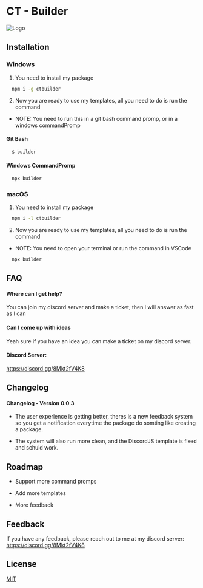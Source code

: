 
# CT - Builder


![Logo](https://cdn.discordapp.com/attachments/934014780455415830/1004846520849399929/Untitled.png)


## Installation

### Windows

1. You need to install my package

```bash
  npm i -g ctbuilder
```

2. Now you are ready to use my templates, all you need to do is run the command
- NOTE: You need to run this in a git bash command promp, or in a windows commandPromp
#### Git Bash
```bash
  $ builder
```
#### Windows CommandPromp
```bash
  npx builder
```

### macOS

1. You need to install my package

```bash
  npm i -l ctbuilder
```

2. Now you are ready to use my templates, all you need to do is run the command
- NOTE: You need to open your terminal or run the command in VSCode
```bash
  npx builder
```


    
## FAQ

#### Where can I get help?

You can join my discord server and make a ticket, then I will answer as fast as I can

#### Can I come up with ideas

Yeah sure if you have an idea you can make a ticket on my discord server.

#### Discord Server:
https://discord.gg/8Mkt2fV4K8

## Changelog
#### Changelog - Version 0.0.3

- The user experience is getting better, theres is a new feedback system so you get a notification everytime the package do somting like creating a package. 

- The system will also run more clean, and the DiscordJS template is fixed and schuld work.

## Roadmap

- Support more command promps

- Add more templates

- More feedback


## Feedback

If you have any feedback, please reach out to me at my discord server: https://discord.gg/8Mkt2fV4K8


## License

[MIT](https://choosealicense.com/licenses/mit/)

